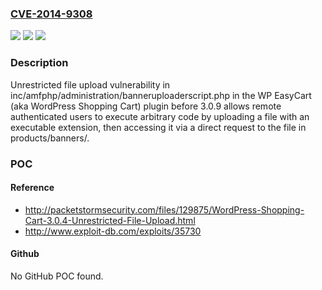 ### [CVE-2014-9308](https://cve.mitre.org/cgi-bin/cvename.cgi?name=CVE-2014-9308)
![](https://img.shields.io/static/v1?label=Product&message=n%2Fa&color=blue)
![](https://img.shields.io/static/v1?label=Version&message=n%2Fa&color=blue)
![](https://img.shields.io/static/v1?label=Vulnerability&message=n%2Fa&color=brighgreen)

### Description

Unrestricted file upload vulnerability in inc/amfphp/administration/banneruploaderscript.php in the WP EasyCart (aka WordPress Shopping Cart) plugin before 3.0.9 allows remote authenticated users to execute arbitrary code by uploading a file with an executable extension, then accessing it via a direct request to the file in products/banners/.

### POC

#### Reference
- http://packetstormsecurity.com/files/129875/WordPress-Shopping-Cart-3.0.4-Unrestricted-File-Upload.html
- http://www.exploit-db.com/exploits/35730

#### Github
No GitHub POC found.

